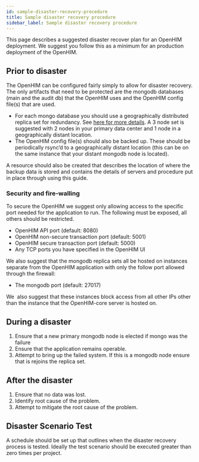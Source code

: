 ```yaml
---
id: sample-disaster-recovery-procedure
title: Sample disaster recovery procedure
sidebar_label: Sample disaster recovery procedure
---
```


This page describes a suggested disaster recover plan for an OpenHIM deployment. We suggest you follow this as a minimum for an production deployment of the OpenHIM.

## Prior to disaster

The OpenHIM can be configured fairly simply to allow for disaster recovery. The only artifacts that need to be protected are the mongodb databases (main and the audit db) that the OpenHIM uses and the OpenHIM config file(s) that are used.

- For each mongo database you should use a geographically distributed replica set for redundancy. See [here for more details](http://docs.mongodb.org/manual/tutorial/deploy-geographically-distributed-replica-set/). A 3 node set is suggested with 2 nodes in your primary data center and 1 node in a geographically distant location.
- The OpenHIM config file(s) should also be backed up. These should be periodically rsync’d to a geographically distant location (this can be on the same instance that your distant mongodb node is located).

A resource should also be created that describes the location of where the backup data is stored and contains the details of servers and procedure put in place through using this guide.

### Security and fire-walling

To secure the OpenHIM we suggest only allowing access to the specific port needed for the application to run. The following must be exposed, all others should be restricted.

- OpenHIM API port (default: 8080)
- OpenHIM non-secure transaction port (default: 5001)
- OpenHIM secure transaction port (default: 5000)
- Any TCP ports you have specified in the OpenHIM UI

We also suggest that the mongodb replica sets all be hosted on instances separate from the OpenHIM application with only the follow port allowed through the firewall:

- The mongodb port (default: 27017)

We  also suggest that these instances block access from all other IPs other than the instance that the OpenHIM-core server is hosted on.

## During a disaster

1. Ensure that a new primary mongodb node is elected if mongo was the failure
1. Ensure that the application remains operable.
1. Attempt to bring up the failed system. If this is a mongodb node ensure that is rejoins the replica set.

## After the disaster

1. Ensure that no data was lost.
1. Identify root cause of the problem.
1. Attempt to mitigate the root cause of the problem.

## Disaster Scenario Test

A schedule should be set up that outlines when the disaster recovery process is tested. Ideally the test scenario should be executed greater than zero times per project.
